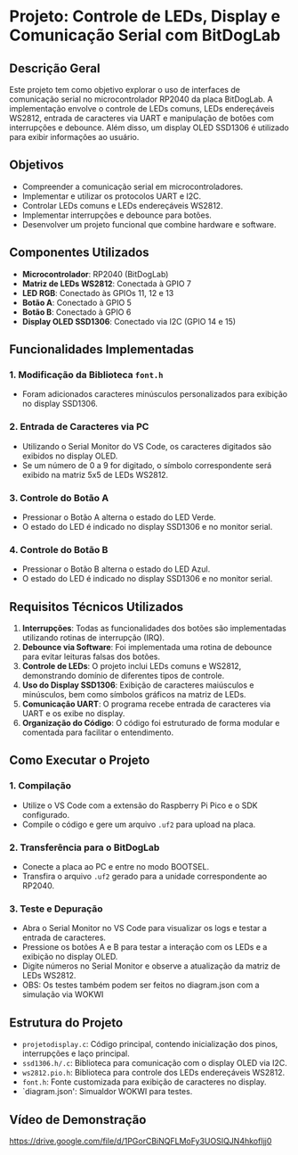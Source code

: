 # Projeto: Controle de LEDs, Display e Comunicação Serial com BitDogLab

## Descrição Geral

Este projeto tem como objetivo explorar o uso de interfaces de comunicação serial no microcontrolador RP2040 da placa BitDogLab. A implementação envolve o controle de LEDs comuns, LEDs endereçáveis WS2812, entrada de caracteres via UART e manipulação de botões com interrupções e debounce. Além disso, um display OLED SSD1306 é utilizado para exibir informações ao usuário.

## Objetivos

- Compreender a comunicação serial em microcontroladores.
- Implementar e utilizar os protocolos UART e I2C.
- Controlar LEDs comuns e LEDs endereçáveis WS2812.
- Implementar interrupções e debounce para botões.
- Desenvolver um projeto funcional que combine hardware e software.

## Componentes Utilizados

- **Microcontrolador**: RP2040 (BitDogLab)
- **Matriz de LEDs WS2812**: Conectada à GPIO 7
- **LED RGB**: Conectado às GPIOs 11, 12 e 13
- **Botão A**: Conectado à GPIO 5
- **Botão B**: Conectado à GPIO 6
- **Display OLED SSD1306**: Conectado via I2C (GPIO 14 e 15)

## Funcionalidades Implementadas

### 1. Modificação da Biblioteca `font.h`
- Foram adicionados caracteres minúsculos personalizados para exibição no display SSD1306.

### 2. Entrada de Caracteres via PC
- Utilizando o Serial Monitor do VS Code, os caracteres digitados são exibidos no display OLED.
- Se um número de 0 a 9 for digitado, o símbolo correspondente será exibido na matriz 5x5 de LEDs WS2812.

### 3. Controle do Botão A
- Pressionar o Botão A alterna o estado do LED Verde.
- O estado do LED é indicado no display SSD1306 e no monitor serial.

### 4. Controle do Botão B
- Pressionar o Botão B alterna o estado do LED Azul.
- O estado do LED é indicado no display SSD1306 e no monitor serial.

## Requisitos Técnicos Utilizados

1. **Interrupções**: Todas as funcionalidades dos botões são implementadas utilizando rotinas de interrupção (IRQ).
2. **Debounce via Software**: Foi implementada uma rotina de debounce para evitar leituras falsas dos botões.
3. **Controle de LEDs**: O projeto inclui LEDs comuns e WS2812, demonstrando domínio de diferentes tipos de controle.
4. **Uso do Display SSD1306**: Exibição de caracteres maiúsculos e minúsculos, bem como símbolos gráficos na matriz de LEDs.
5. **Comunicação UART**: O programa recebe entrada de caracteres via UART e os exibe no display.
6. **Organização do Código**: O código foi estruturado de forma modular e comentada para facilitar o entendimento.

## Como Executar o Projeto

### 1. Compilação
- Utilize o VS Code com a extensão do Raspberry Pi Pico e o SDK configurado.
- Compile o código e gere um arquivo `.uf2` para upload na placa.

### 2. Transferência para o BitDogLab
- Conecte a placa ao PC e entre no modo BOOTSEL.
- Transfira o arquivo `.uf2` gerado para a unidade correspondente ao RP2040.

### 3. Teste e Depuração
- Abra o Serial Monitor no VS Code para visualizar os logs e testar a entrada de caracteres.
- Pressione os botões A e B para testar a interação com os LEDs e a exibição no display OLED.
- Digite números no Serial Monitor e observe a atualização da matriz de LEDs WS2812.
- OBS: Os testes também podem ser feitos no diagram.json com a simulação via WOKWI

## Estrutura do Projeto

- `projetodisplay.c`: Código principal, contendo inicialização dos pinos, interrupções e laço principal.
- `ssd1306.h/.c`: Biblioteca para comunicação com o display OLED via I2C.
- `ws2812.pio.h`: Biblioteca para controle dos LEDs endereçáveis WS2812.
- `font.h`: Fonte customizada para exibição de caracteres no display.
- `diagram.json': Simualdor WOKWI para testes.

## Vídeo de Demonstração

https://drive.google.com/file/d/1PGorCBiNQFLMoFy3UOSIQJN4hkofIjj0


	

